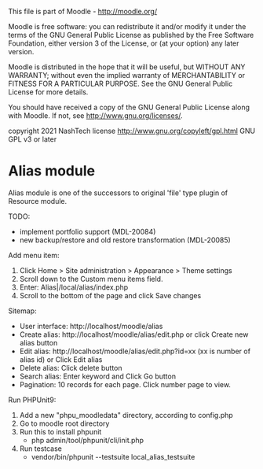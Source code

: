This file is part of Moodle - http://moodle.org/

Moodle is free software: you can redistribute it and/or modify
it under the terms of the GNU General Public License as published by
the Free Software Foundation, either version 3 of the License, or
(at your option) any later version.

Moodle is distributed in the hope that it will be useful,
but WITHOUT ANY WARRANTY; without even the implied warranty of
MERCHANTABILITY or FITNESS FOR A PARTICULAR PURPOSE.  See the
GNU General Public License for more details.

You should have received a copy of the GNU General Public License
along with Moodle.  If not, see <http://www.gnu.org/licenses/>.

copyright 2021 NashTech
license   http://www.gnu.org/copyleft/gpl.html GNU GPL v3 or later


Alias module
=============

Alias module is one of the successors to original 'file' type plugin of Resource module.


TODO:
 * implement portfolio support (MDL-20084)
 * new backup/restore and old restore transformation (MDL-20085)


Add menu item:
1. Click Home > Site administration > Appearance > Theme settings
2. Scroll down to the Custom menu items field.
3. Enter: Alias|/local/alias/index.php
4. Scroll to the bottom of the page and click Save changes

Sitemap:
* User interface: http://localhost/moodle/alias
* Create alias: http://localhost/moodle/alias/edit.php or click Create new alias button
* Edit alias: http://localhost/moodle/alias/edit.php?id=xx (xx is number of alias id) or Click Edit alias
* Delete alias: Click delete button
* Search alias: Enter keyword and Click Go button
* Pagination: 10 records for each page. Click number page to view.

Run PHPUnit9:
1. Add a new "phpu_moodledata" directory, according to config.php
2. Go to moodle root directory
3. Run this to install phpunit
    * php admin/tool/phpunit/cli/init.php
4. Run testcase
    * vendor/bin/phpunit --testsuite local_alias_testsuite